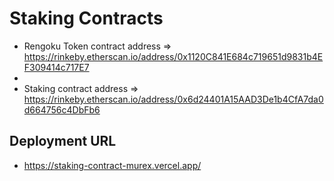# Staking Contracts

- Rengoku Token contract address => https://rinkeby.etherscan.io/address/0x1120C841E684c719651d9831b4EF309414c717E7
- 
- Staking contract address => https://rinkeby.etherscan.io/address/0x6d24401A15AAD3De1b4CfA7da0d664756c4DbFb6

## Deployment URL
- https://staking-contract-murex.vercel.app/
